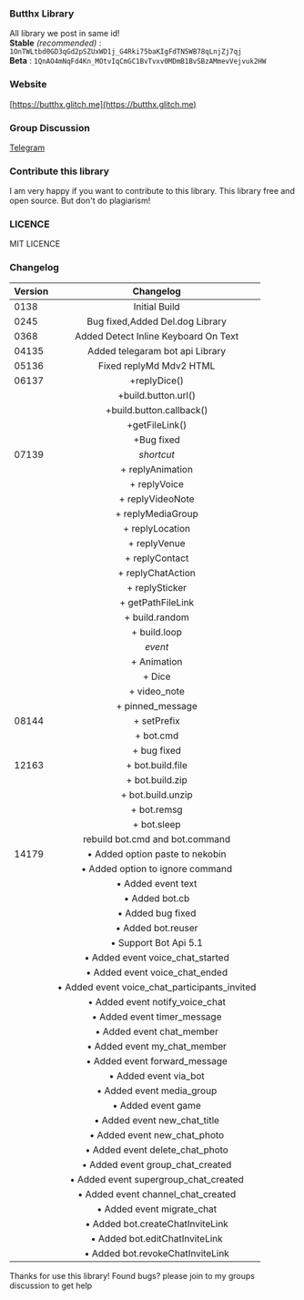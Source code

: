 ### Butthx Library
All library we post in same id! <br>
**Stable** _(recommended)_ : ```1OnTWLtbd0GD3qGd2pSZUxWD1j_G4Rki75baKIgFdTN5WB78qLnjZj7qj```
<br>
**Beta** : ```1QnAO4mNqFd4Kn_MOtvIqCmGC1BvTvxv0MDmB1BvSBzAMmevVejvuk2HW```
### Website
[https://butthx.glitch.me](https://butthx.glitch.me)
### Group Discussion
[Telegram](https://t.me/butthxdiscuss)
### Contribute this library
I am very happy if you want to contribute to this library.
This library free and open source. But don't do plagiarism!  
### LICENCE
MIT LICENCE  
### Changelog 
| Version | Changelog 
|---|:---------:
| 0138 |Initial Build
| 0245 |Bug fixed,Added Del.dog Library
| 0368 |Added Detect Inline Keyboard On Text
| 04135 | Added telegaram bot api Library
| 05136 | Fixed replyMd Mdv2 HTML
| 06137 | +replyDice()
|       |+build.button.url()
|       |+build.button.callback()
|       |+getFileLink()
|       |+Bug fixed
| 07139 | _shortcut_
|       |+ replyAnimation
|       |+ replyVoice
|       |+ replyVideoNote
|       |+ replyMediaGroup
|       |+ replyLocation
|       |+ replyVenue
|       |+ replyContact
|       |+ replyChatAction
|       |+ replySticker
|       |+ getPathFileLink
|       |+ build.random
|       |+ build.loop
|       |_event_
|       |+ Animation
|       |+ Dice
|       |+ video_note
|       |+ pinned_message
| 08144 |+ setPrefix
|       |+ bot.cmd
|       |+ bug fixed
| 12163 |+ bot.build.file
|       |+ bot.build.zip
|       |+ bot.build.unzip
|       |+ bot.remsg
|       |+ bot.sleep
|       |  rebuild bot.cmd and bot.command
| 14179 |• Added option paste to nekobin
|       |• Added option to ignore command
|       |• Added event text
|       |• Added bot.cb
|       |• Added bug fixed
|       |• Added bot.reuser
|       |• Support Bot Api 5.1
|       |• Added event voice_chat_started
|       |• Added event voice_chat_ended
|       |• Added event voice_chat_participants_invited
|       |• Added event notify_voice_chat
|       |• Added event timer_message
|       |• Added event chat_member
|       |• Added event my_chat_member
|       |• Added event forward_message
|       |• Added event via_bot
|       |• Added event media_group
|       |• Added event game
|       |• Added event new_chat_title
|       |• Added event new_chat_photo
|       |• Added event delete_chat_photo
|       |• Added event group_chat_created
|       |• Added event supergroup_chat_created
|       |• Added event channel_chat_created
|       |• Added event migrate_chat
|       |• Added bot.createChatInviteLink
|       |• Added bot.editChatInviteLink
|       |• Added bot.revokeChatInviteLink



Thanks for use this library!
Found bugs? please join to my groups discussion to get help

